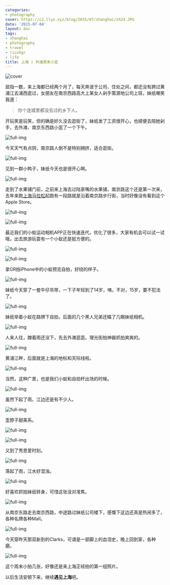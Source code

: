 ```yaml
---
categories:
- photography
cover: https://c2.llyz.xyz/blog/2015/07/shanghai/sh24.JPG
date: '2015-07-04'
layout: doc
tags:
- shanghai
- photography
- travel
- ricohgr
- life
title: 上海 | 外滩周末小逛
---
```


![cover](https://c2.llyz.xyz/blog/2015/07/shanghai/sh24.JPG)

屈指一数，来上海都已经两个月了，每天奔波于公司、住处之间，都还没有跨过黄浦江去浦西逛过，女朋友在南京西路高大上某女人剁手策源地公司上班，妹纸嘲笑我道：

> 你个连城里都没去过的乡下人。

开玩笑是玩笑，但的确是好久没去逛街了，妹纸发了工资很开心，也顺便去陪她剁手，去外滩、南京东西路小逛了一个下午。

![full-img](https://c2.llyz.xyz/blog/2015/07/shanghai/sh32.JPG)

今天天气有点阴，南京路人倒不是特别拥挤，适合逛街。

![full-img](https://c2.llyz.xyz/blog/2015/07/shanghai/sh31.JPG)

见到一群小鸭子，妹纸今天也是很开心啊。

![full-img](https://c2.llyz.xyz/blog/2015/07/shanghai/sh30.JPG)

走到了水果铺门前，之前来上海去过陆家嘴的水果铺，南京路这个还是第一次来，去年来跑[上海马拉松](https://luolei.org/shanghai-marathon-2014/)起跑有一段路就是沿着南京路步行街，当时好像没有看到这个Apple Store。

![full-img](https://c2.llyz.xyz/blog/2015/07/shanghai/yi9.JPG)

![full-img](https://c2.llyz.xyz/blog/2015/07/shanghai/sh19.JPG)

最近我们的小蚁运动相机APP正在快速迭代，优化了很多，大家有机会可以试一试哦，出去旅游玩耍有一个小蚁还是挺方便的。

![full-img](https://c2.llyz.xyz/blog/2015/07/shanghai/yi10.JPG)

![full-img](https://c2.llyz.xyz/blog/2015/07/shanghai/sh33.JPG)

拿GR拍iPhone中的小蚁预览自拍，好绕的样子。

![full-img](https://c2.llyz.xyz/blog/2015/07/shanghai/sh8.JPG)

妹纸今天穿了一套牛仔吊带，一下子年轻到了14岁，咦，不对，15岁，要不犯法了。

![full-img](https://c2.llyz.xyz/blog/2015/07/shanghai/sh26.JPG)

妹纸举着小蚁在路牌下自拍，后面的几个黑人兄弟还瞄了几眼妹纸相机。

![full-img](https://c2.llyz.xyz/blog/2015/07/shanghai/sh23.JPG)

人来人往，蹭着雨还没下，先去外滩逛逛。理光街拍神器抓拍爽爽的。

![full-img](https://c2.llyz.xyz/blog/2015/07/shanghai/sh22.JPG)

黄浦江畔，后面就是上海的地标和天际线啦。

![full-img](https://c2.llyz.xyz/blog/2015/07/shanghai/sh11.JPG)

当然，这种广景，也是我们小蚁和自拍杆出场的时候。

![full-img](https://c2.llyz.xyz/blog/2015/07/shanghai/yi7.JPG)

虽然下起了雨，江边还是有不少人。

![full-img](https://c2.llyz.xyz/blog/2015/07/shanghai/sh9.JPG)

歪脖子甜美系。

![full-img](https://c2.llyz.xyz/blog/2015/07/shanghai/yi5.JPG)

![full-img](https://c2.llyz.xyz/blog/2015/07/shanghai/yi3.JPG)

又到了秀恩爱时刻。

![full-img](https://c2.llyz.xyz/blog/2015/07/shanghai/yi4.JPG)

落起了雨，江水好混浊。

![full-img](https://c2.llyz.xyz/blog/2015/07/shanghai/sh25.JPG)

好喜欢抓拍妹纸转身，可惜这张没对准焦。

![full-img](https://c2.llyz.xyz/blog/2015/07/shanghai/sh6.JPG)

从南京东路走去南京西路，中途路过妹纸公司楼下，感慨下这边还真是热闹多了，各种名牌各种Mall。

![full-img](https://c2.llyz.xyz/blog/2015/07/shanghai/sh34.JPG)

今天穿昨天那双新到的Clarks，可谓是一部脚上的血泪史，晚上回到家，各种磨。

![full-img](https://c2.llyz.xyz/blog/2015/07/shanghai/sh1.JPG)

这个周末小拍几张，好像还是来上海正经拍的第一组照片。

以后生活安顿下来，继续**遇见上海**吧。
